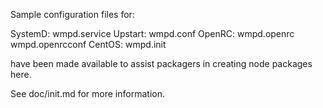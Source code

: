 Sample configuration files for:

SystemD: wmpd.service
Upstart: wmpd.conf
OpenRC:  wmpd.openrc
         wmpd.openrcconf
CentOS:  wmpd.init

have been made available to assist packagers in creating node packages here.

See doc/init.md for more information.
